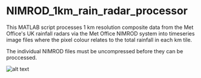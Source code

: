 # NIMROD_1km_rain_radar_processor
This MATLAB script processes 1 km resolution composite data from the Met Office's UK rainfall radars via the Met Office NIMROD system into timeseries image files where the pixel colour relates to the total rainfall in each km tile. 

The individual NIMROD files must be uncompressed before they can be proccessed.

![alt text](https://media4.giphy.com/media/6o7cOlJYROE9btfTVw/giphy.gif)
